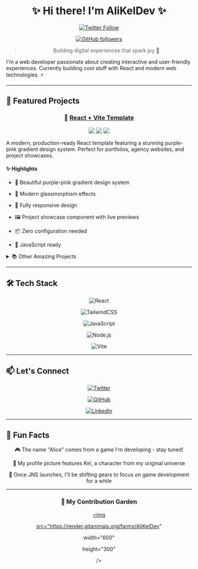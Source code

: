 <div align="center">

  

# ✨ Hi there! I'm AliKelDev ✨

[![Twitter Follow](https://img.shields.io/twitter/follow/AliLeisR?style=social)](https://twitter.com/AliLeisR)

[![GitHub followers](https://img.shields.io/github/followers/AliKelDev?style=social)](https://github.com/AliKelDev)

> Building digital experiences that spark joy 🌟

</div>

I'm a web developer passionate about creating interactive and user-friendly experiences. Currently building cool stuff with React and modern web technologies. ⚡

---

## 🚀 Featured Projects

<div align="center">

### 🌈 [React + Vite Template](https://github.com/AliKelDev/ReactViteTemplate)

<img src="https://img.shields.io/badge/React-20232A?style=for-the-badge&logo=react&logoColor=61DAFB"/>

<img src="https://img.shields.io/badge/Vite-B73BFE?style=for-the-badge&logo=vite&logoColor=FFD62E"/>

<img src="https://img.shields.io/badge/JavaScript-F7DF1E?style=for-the-badge&logo=javascript&logoColor=black"/>

</div>

A modern, production-ready React template featuring a stunning purple-pink gradient design system. Perfect for portfolios, agency websites, and project showcases.

#### ✨ Highlights

- 🎨 Beautiful purple-pink gradient design system

- 🌟 Modern glassmorphism effects

- 📱 Fully responsive design

- 🖼️ Project showcase component with live previews

- 📦 Zero configuration needed

- 🔧 JavaScript ready

<details>

<summary>📚 Other Amazing Projects</summary>

### 🧩 [QuizMapper.js](https://github.com/AliKelDev/QuizMapperJS)

An advanced quiz system built with React that features intelligent result mapping, animations, and seamless form integration.

### 📝 [My Blog](https://github.com/AliKelDev/AliceBlog)

A modern blog platform designed with React, featuring smooth animations and a great reading experience.

### 💼 [Pixelle3 Web Solutions](https://github.com/AliKelDev/pxl3WebCreation) (Private)

A showcase of web development services offering custom websites and digital solutions.

</details>

---

## 🛠️ Tech Stack

<div align="center">

![React](https://img.shields.io/badge/React-20232A?style=for-the-badge&logo=react&logoColor=61DAFB)

![TailwindCSS](https://img.shields.io/badge/Tailwind_CSS-38B2AC?style=for-the-badge&logo=tailwind-css&logoColor=white)

![JavaScript](https://img.shields.io/badge/JavaScript-F7DF1E?style=for-the-badge&logo=javascript&logoColor=black)

![Node.js](https://img.shields.io/badge/Node.js-339933?style=for-the-badge&logo=nodedotjs&logoColor=white)

![Vite](https://img.shields.io/badge/Vite-B73BFE?style=for-the-badge&logo=vite&logoColor=FFD62E)

</div>

---

## 📫 Let's Connect

<div align="center">

[![Twitter](https://img.shields.io/badge/Twitter-1DA1F2?style=for-the-badge&logo=twitter&logoColor=white)](https://twitter.com/AliLeisR)

[![GitHub](https://img.shields.io/badge/GitHub-100000?style=for-the-badge&logo=github&logoColor=white)](https://github.com/AliKelDev)

[![LinkedIn](https://img.shields.io/badge/LinkedIn-0077B5?style=for-the-badge&logo=linkedin&logoColor=white)]([https://linkedin.com/in/pixelle3](https://fr.linkedin.com/company/pixelle-3))

</div>

---

## 🌟 Fun Facts

<div align="center">

🎮 The name "Alice" comes from a game I'm developing - stay tuned!

👾 My profile picture features Kei, a character from my original universe

🎯 Once JNS launches, I'll be shifting gears to focus on game development for a while

</div>

---

<div align="center">

### 🌱 My Contribution Garden

<a href="https://github.com/devxb/gitanimals">

<img

  src="https://render.gitanimals.org/farms/AliKelDev"

  width="600"

  height="300"

/>

</a>

</div>

